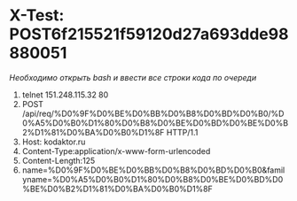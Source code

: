 # X-Test: POST6f215521f59120d27a693dde98880051
*Необходимо открыть bash и ввести все строки кода по очереди*

1. telnet 151.248.115.32 80
2. POST /api/req/%D0%9F%D0%BE%D0%BB%D0%B8%D0%BD%D0%B0/%D0%A5%D0%B0%D1%80%D0%B8%D0%BE%D0%BD%D0%BE%D0%B2%D1%81%D0%BA%D0%B0%D1%8F HTTP/1.1
3. Host: kodaktor.ru
4. Content-Type:application/x-www-form-urlencoded
5. Content-Length:125
6. name=%D0%9F%D0%BE%D0%BB%D0%B8%D0%BD%D0%B0&familyname=%D0%A5%D0%B0%D1%80%D0%B8%D0%BE%D0%BD%D0%BE%D0%B2%D1%81%D0%BA%D0%B0%D1%8F



